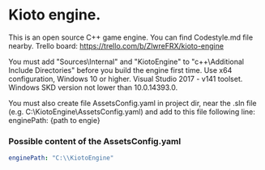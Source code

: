 # Kioto engine.

This is an open source C++ game engine. You can find Codestyle.md file nearby.
Trello board: https://trello.com/b/ZlwreFRX/kioto-engine

You must add "Sources\Internal" and "KiotoEngine" to "c++\Additional Include Directories" before you build the engine first time.
Use x64 configuration, Windows 10 or higher. Visual Studio 2017 - v141 toolset. Windows SKD version not lower than 10.0.14393.0.

You must also create file AssetsConfig.yaml in project dir, near the .sln file (e.g. C:\KiotoEngine\AssetsConfig.yaml) and add to this file following line: enginePath: {path to engie}
### Possible content of the AssetsConfig.yaml
```yaml
enginePath: "C:\\KiotoEngine"
```

